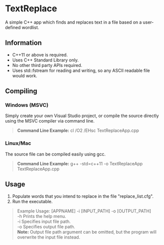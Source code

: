 # TextReplace
A simple C++ app which finds and replaces text in a file based on a user-defined wordlist.
## Information
- C++11 or above is required.
- Uses C++ Standard Library only.
- No other third party APIs required.
- Uses std::fstream for reading and writing, so any ASCII readable file would work.
## Compiling
### Windows (MSVC)
Simply create your own Visual Studio project, or compile the source directly using the MSVC compiler via command line.
> **Command Line Example:** cl /O2 /EHsc TextReplaceApp.cpp
### Linux/Mac
The source file can be compiled easily using gcc.
> **Command Line Example:** g++ -std=c++11 -o TextReplaceApp TextReplaceApp.cpp
## Usage
1. Populate words that you intend to replace in the file "replace_list.cfg".
2. Run the executable.
> Example Usage: [APPNAME] -i [INPUT_PATH] -o [OUTPUT_PATH]  
> -h Prints the help menu.  
> -i Specifies input file path.     
> -o Specifies output file path.  
> **Note:** Output file path argument can be omitted, but the program will overwrite the input file instead.
